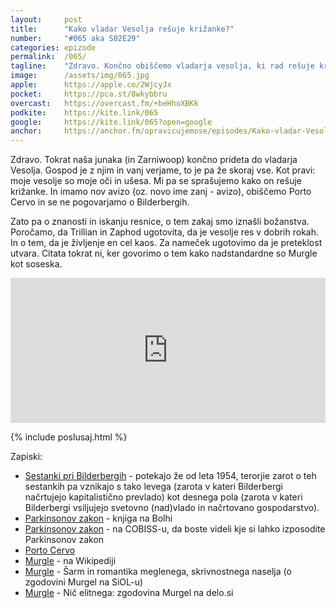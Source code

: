 ```yaml
---
layout: 	post
title:  	"Kako vladar Vesolja rešuje križanke?"
number: 	"#065 aka S02E29"
categories:	epizode
permalink:	/065/
tagline: 	"Zdravo. Končno obiščemo vladarja vesolja, ki rad rešuje križanke. Sprašujemo se kako mu to uspeva, glede na njegov svetovni nazor. Obiščemo tudi Murgle."
image:		/assets/img/065.jpg
apple:		https://apple.co/2WjcyJx
pocket:		https://pca.st/8wkybbru
overcast:	https://overcast.fm/+beHhoXBKk
podkite:	https://kite.link/065
google:		https://kite.link/065?open=google
anchor:		https://anchor.fm/opravicujemose/episodes/Kako-vladar-Vesolja-reuje-krianke-e16a3f9
---
```


Zdravo. Tokrat naša junaka (in Zarniwoop) končno prideta do vladarja Vesolja. Gospod je z njim in vanj verjame, to je pa že skoraj vse. Kot pravi: moje vesolje so moje oči in ušesa. Mi pa se sprašujemo kako on rešuje križanke. In imamo nov avizo (oz. novo ime zanj - avizo), obiščemo Porto Cervo in se ne pogovarjamo o Bilderbergih. 

Zato pa o znanosti in iskanju resnice, o tem zakaj smo iznašli božanstva. Poročamo, da Trillian in Zaphod ugotovita, da je vesolje res v dobrih rokah. In o tem, da je življenje en cel kaos. Za nameček ugotovimo da je preteklost utvara. Citata tokrat ni, ker govorimo o tem kako nadstandardne so Murgle kot soseska. 

<iframe src="https://open.spotify.com/embed/episode/5mHP2OUtUKUUK0mbC948FT" width="100%" height="232" frameBorder="0" allowtransparency="true" allow="encrypted-media"></iframe>

{% include poslusaj.html %}

Zapiski:
- [Sestanki pri Bilderbergih](https://en.wikipedia.org/wiki/Bilderberg_meeting) - potekajo že od leta 1954, terorjie zarot o teh sestankih pa vznikajo s tako levega (zarota v kateri Bilderbergi načrtujejo kapitalistično prevlado) kot desnega pola (zarota v kateri Bilderbergi vsiljujejo svetovno (nad)vlado in načrtovano gospodarstvo).
- [Parkinsonov zakon](https://www.bolha.com/knjige-revije-stripi-ostalo/parkinsonov-zakon-oglas-2746036) - knjiga na Bolhi
- [Parkinsonov zakon](https://plus.si.cobiss.net/opac7/bib/search?q=northcote+parkinson+parkinsonov+zakon&db=cobib&mat=allmaterials) - na COBISS-u, da boste videli kje si lahko izposodite Parkinsonov zakon
- [Porto Cervo](https://en.wikipedia.org/wiki/Porto_Cervo)
- [Murgle](https://sl.wikipedia.org/wiki/Murgle#Glavne_zna%C4%8Dilnosti_urbanisti%C4%8Dne_zasnove_naselja) - na Wikipediji
- [Murgle](http://zgodbe.siol.net/murgle-slovencem-pisane-na-kozo/) - Šarm in romantika meglenega, skrivnostnega naselja (o zgodovini Murgel na SiOL-u)
- [Murgle](https://old.delo.si/novice/ljubljana/ljubljansko-ogledalo-murgle-kot-alternativa.html) - Nič elitnega: zgodovina Murgel na delo.si